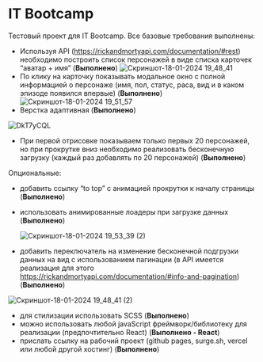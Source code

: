 # IT Bootcamp
Тестовый проект для IT Bootcamp.
Все базовые требования выполнены:
+ Используя API (https://rickandmortyapi.com/documentation/#rest) необходимо построить список персонажей в виде списка карточек “аватар + имя” (**Выполнено**)
![Скриншот-18-01-2024 19_48_41](https://github.com/anterebol/bootcamp-test/assets/71256929/0220dc9a-81c8-4f19-9039-ed2469f40fca)
+ По клику на карточку показывать модальное окно с полной информацией о персонаже (имя, пол, статус, раса, вид и в каком эпизоде появился впервые) (**Выполнено**)
![Скриншот-18-01-2024 19_51_57](https://github.com/anterebol/bootcamp-test/assets/71256929/adfa41cd-e01b-49ea-a781-048274ca2ac2)
+ Верстка адаптивная (**Выполнено**)

![DkT7yCQL](https://github.com/anterebol/bootcamp-test/assets/71256929/9ef4ca40-80ab-4a98-91cd-6e9a880eaf70)
+ При первой отрисовке показываем только первых 20 персонажей, но при прокрутке вниз необходимо реализовать бесконечную загрузку (каждый раз добавлять по 20 персонажей) (**Выполнено**)

Опциональные:
+ добавить ссылку “to top” c анимацией прокрутки к началу страницы (**Выполнено**)
+ использовать анимированные лоадеры при загрузке данных (**Выполнено**)

  ![Скриншот-18-01-2024 19_53_39 (2)](https://github.com/anterebol/bootcamp-test/assets/71256929/e3d93a2c-4c35-46e2-9c14-39e3679f2cd1)

+ добавить переключатель на изменение бесконечной подгрузки данных на вид с использованием пагинации (в API имеется реализация для этого https://rickandmortyapi.com/documentation/#info-and-pagination) (**Выполнено**)

![Скриншот-18-01-2024 19_48_41 (2)](https://github.com/anterebol/bootcamp-test/assets/71256929/d8a80a10-2ce5-47e5-9938-baa069804ec1)
+ для стилизации использовать SCSS (**Выполнено**)
+ можно использовать любой javaScript фреймворк/библиотеку для реализации (предпочтительно React) (**Выполнено - React**)
+ прислать ссылку на рабочий проект (github pages, surge.sh, vercel или любой другой хостинг) (**Выполнено**)
